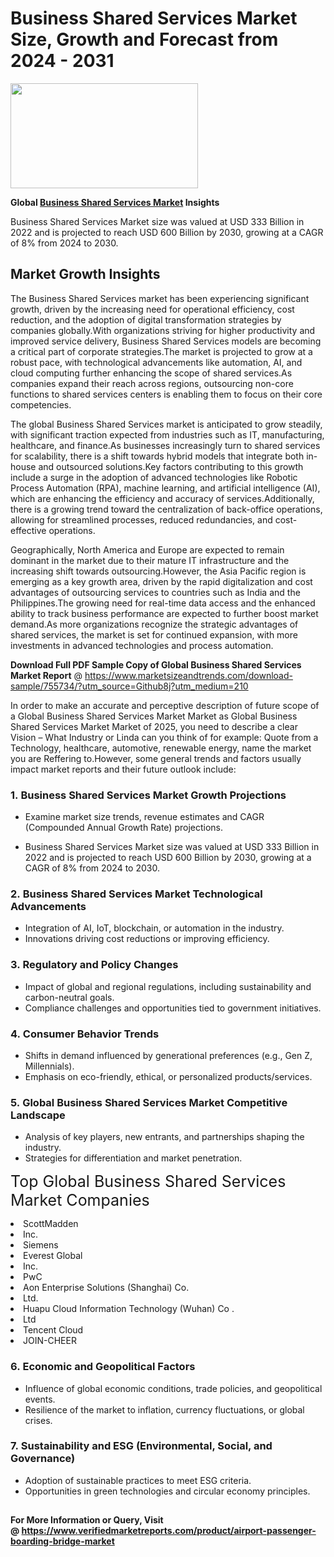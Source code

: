<H1>Business Shared Services Market Size, Growth and Forecast from 2024 - 2031</H1><img class="aligncenter size-medium wp-image-584254" src="https://thirdeyenews.in/wp-content/uploads/2024/09/Global-Market-Research-300x168.jpeg" alt="" width="300" height="168" /><p><strong>Global&nbsp;<a href="https://www.marketsizeandtrends.com/download-sample/755734/?utm_source=Github8j?utm_medium=210">Business Shared Services Market</a> Insights</strong></p><p>Business Shared Services Market size was valued at USD 333 Billion in 2022 and is projected to reach USD 600 Billion by 2030, growing at a CAGR of 8% from 2024 to 2030.</p><p><h2>Market Growth Insights</h2> <p>The Business Shared Services market has been experiencing significant growth, driven by the increasing need for operational efficiency, cost reduction, and the adoption of digital transformation strategies by companies globally.With organizations striving for higher productivity and improved service delivery, Business Shared Services models are becoming a critical part of corporate strategies.The market is projected to grow at a robust pace, with technological advancements like automation, AI, and cloud computing further enhancing the scope of shared services.As companies expand their reach across regions, outsourcing non-core functions to shared services centers is enabling them to focus on their core competencies.</p> <p>The global Business Shared Services market is anticipated to grow steadily, with significant traction expected from industries such as IT, manufacturing, healthcare, and finance.As businesses increasingly turn to shared services for scalability, there is a shift towards hybrid models that integrate both in-house and outsourced solutions.Key factors contributing to this growth include a surge in the adoption of advanced technologies like Robotic Process Automation (RPA), machine learning, and artificial intelligence (AI), which are enhancing the efficiency and accuracy of services.Additionally, there is a growing trend toward the centralization of back-office operations, allowing for streamlined processes, reduced redundancies, and cost-effective operations.</p> <p>Geographically, North America and Europe are expected to remain dominant in the market due to their mature IT infrastructure and the increasing shift towards outsourcing.However, the Asia Pacific region is emerging as a key growth area, driven by the rapid digitalization and cost advantages of outsourcing services to countries such as India and the Philippines.The growing need for real-time data access and the enhanced ability to track business performance are expected to further boost market demand.As more organizations recognize the strategic advantages of shared services, the market is set for continued expansion, with more investments in advanced technologies and process automation.</p> <p><span class=""><strong>Download Full PDF Sample Copy of Global Business Shared Services Market Report</strong> @ <a href="https://www.marketsizeandtrends.com/download-sample/755734/?utm_source=Github8j?utm_medium=210" target="_blank">https://www.marketsizeandtrends.com/download-sample/755734/?utm_source=Github8j?utm_medium=210</a></span></p><p>In order to make an accurate and perceptive description of future scope of a Global&nbsp;Business Shared Services Market Market as Global&nbsp;Business Shared Services Market Market of 2025, you need to describe a clear Vision &ndash; What Industry or Linda can you think of for example: Quote from a Technology, healthcare, automotive, renewable energy, name the market you are Reffering to.However, some general trends and factors usually impact market reports and their future outlook include:</p><h3>1.&nbsp;<strong>Business Shared Services Market Growth Projections</strong></h3><ul><li>Examine market size trends, revenue estimates and CAGR (Compounded Annual Growth Rate) projections.</li><li><p>Business Shared Services Market size was valued at USD 333 Billion in 2022 and is projected to reach USD 600 Billion by 2030, growing at a CAGR of 8% from 2024 to 2030.</p></li></ul><h3>2.&nbsp;<strong>Business Shared Services Market Technological Advancements</strong></h3><ul><li>Integration of AI, IoT, blockchain, or automation in the industry.</li><li>Innovations driving cost reductions or improving efficiency.</li></ul><h3>3.&nbsp;<strong>Regulatory and Policy Changes</strong></h3><ul><li>Impact of global and regional regulations, including sustainability and carbon-neutral goals.</li><li>Compliance challenges and opportunities tied to government initiatives.</li></ul><h3>4.&nbsp;<strong>Consumer Behavior Trends</strong></h3><ul><li>Shifts in demand influenced by generational preferences (e.g., Gen Z, Millennials).</li><li>Emphasis on eco-friendly, ethical, or personalized products/services.</li></ul><h3>5.&nbsp;<strong>Global Business Shared Services Market Competitive Landscape</strong></h3><ul><li>Analysis of key players, new entrants, and partnerships shaping the industry.</li><li>Strategies for differentiation and market penetration.</li></ul><p data-pm-slice="1 1 []"><span style="color: inherit; font-family: inherit; font-size: 25px;">Top Global Business Shared Services Market Companies</span></p><div class="" data-test-id=""><p><li>ScottMadden</li><li> Inc.</li><li> Siemens</li><li> Everest Global</li><li> Inc.</li><li> PwC</li><li> Aon Enterprise Solutions (Shanghai) Co.</li><li> Ltd.</li><li> Huapu Cloud Information Technology (Wuhan) Co .</li><li> Ltd</li><li> Tencent Cloud</li><li> JOIN-CHEER</li></p></div><h3>6.&nbsp;<strong>Economic and Geopolitical Factors</strong></h3><ul><li>Influence of global economic conditions, trade policies, and geopolitical events.</li><li>Resilience of the market to inflation, currency fluctuations, or global crises.</li></ul><h3>7.&nbsp;<strong>Sustainability and ESG (Environmental, Social, and Governance)</strong></h3><ul><li>Adoption of sustainable practices to meet ESG criteria.</li><li>Opportunities in green technologies and circular economy principles.</li></ul><h2><strong style="font-size: 14px;">For More Information or Query, Visit @&nbsp;</strong><a style="background-color: #ffffff; font-size: 14px;" href="https://www.marketsizeandtrends.com/report/business-shared-services-market/" target="_blank">https://www.verifiedmarketreports.com/product/airport-passenger-boarding-bridge-market</a></h2>